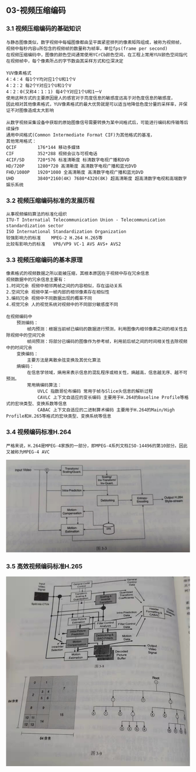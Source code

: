 ## 03-视频压缩编码

### 3.1 视频压缩编码的基础知识
    与静态图像类似，数字视频中每幅图像都由呈平面紧密排列的像素矩阵组成，被称为视频帧，
    视频中每秒内容u所包含的视频帧的数量称为帧率，单位fps(frame per second)
    在视频压缩编码中，图像的颜色空间通常使用YCrCb颜色空间，在工程上常用YUV颜色空间指代
    在视频帧中，每个像素所占的字节数由其采样方式和位深决定

    YUV像素格式 
    4：4：4 每1个Y均对应1个U和1个V 
    4：2：2 每2个Y对应1个U和1个V
    4：2：0(又称4：1：1) 每4个Y对应1个U和1一V
    使用这种方式的主要原因是人的感官对于亮度信息的敏感度远高于对色度信息的敏感度，
    因此相对其他像素格式，YUV像素格式的最大优势就是可以适当地降低色度分量的采样率，并保证不对图像造成太大影响
    
    从数字视频采集设备中获取的原始图像信号需要转换为某中间格式后，可能进行编码和传输等后续操作
    通用中间格式(Common Intermediate Format CIF)为其他格式的基准，
    其他常用格式：
    QCIF        176*144 移动多媒体
    CIF         352*288 视频会议与可视电话
    4CIF/SD     720*576 标准清晰度 标清数字电视广播和DVD
    HD/720P     1280*720 高清晰度 高清数字电视广播和蓝光DVD
    FHD/1080P   1920*1080 全高清晰度 高清数字电视广播和蓝光DVD
    UHD         3840*2160(4K) 7680*4320(8K) 超高清晰度 超高清数字电视和高端数字娱乐系统
### 3.2 视频压缩编码标准的发展历程
    从事视频编码算法的标准化组织
    ITU-T Internatial Telecommunication Union - Telecommunication standardization sector
    ISO International Standardization Organization
    较强影响力的标准    MPEG-2 H.264 H.265等
    比较有影响力的标准   VP8/VP9 VC-1 AVS AVS+ AVS2
### 3.3 视频压缩编码的基本原理
    像素格式的视频数据之所以能被压缩，其根本原因在于视频中存在冗余信息
    视频数据中的冗余信息主要有：
    1.时间冗余 视频中相邻两帧之间的内容相似，存在运动关系
    2.空间冗余 视频中某一帧内部的相邻像素存在相似性
    3.编码冗余 视频中不同数据出现的概率不同
    4.视觉冗余 人的视觉系统对视频中的不同部分敏感度不同

    在视频编码中
        预测编码：
            帧内预测：根据当前帧已编码的数据进行预测，利用图像内相邻像素之间的相关性去除视频中的空间冗余
            帧间预测：将部分已编码的图像作为参考帧，利用前后帧之间的时间相关性去除视频中的时间冗余
        变换编码：
            主要方法是离散余弦变换及其优化算法
        熵编码：
            在信息学领域，熵用来表示信息的混乱程序或相关性，熵越高，信息越无序、越不可预测。
            常用熵编码算法：
                UVLC 指数哥伦布编码 常用于帧与Slice头信息的解析过程
                CAVLC 上下文自适应的变长编码 主要用于H.264的Baseline Profile等格式的宏块类型、变换系数等信息
                CABAC 上下文自适应的二进制算术编码 主要用于H.264的Main/High Profile和H.265等格式的宏块类型、变换系统等信息

### 3.4 视频编码标准H.264
    严格来说，H.264是MPEG-4家族的一部分，即MPEG-4系列文档ISO-14496的第10部分。因此又被称为MPEG-4 AVC
![pic1](./pic1.jpg)
### 3.5 高效视频编码标准H.265
![pic2](./pic2.jpg)